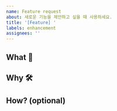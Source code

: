 ```yaml
---
name: Feature request
about: 새로운 기능을 제안하고 싶을 때 사용하세요.
title: '[Feature] '
labels: enhancement
assignees: ''
---
```


## What 📝

<!--
어떤 기능이 필요한지, 어떤 문제를 해결하려는지 명확하게 작성해 주세요.
예시:
- 사용자가 프로필 이미지를 직접 업로드할 수 있었으면 좋겠습니다.
- 어드민 페이지에 유저 검색 기능이 필요합니다.
- 대시보드에 최근 활동 내역을 보여주는 기능 추가 요청
-->

## Why 🛠️

<!--
이 기능이 필요한 이유, 기대 효과, 비즈니스/사용자 관점에서의 필요성을 설명해 주세요.
예시:
- 사용자 경험 개선
- 관리 효율성 증가
- 반복적인 문의 대응 감소
-->

## How? (optional)

<!--
구현에 참고할 만한 아이디어(벤치마크 서비스, 참고 링크 등)가 있다면 자유롭게 작성해 주세요.
예시:
- [참고 서비스 링크](https://example.com)
- "구글 드라이브처럼 이미지 크롭 기능이 있으면 좋겠습니다."
-->